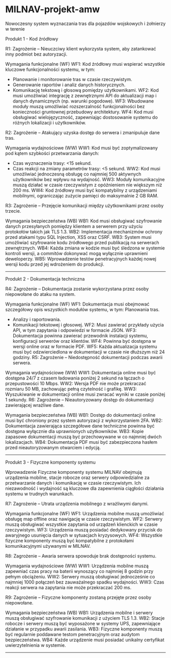 # MILNAV-projekt-amw
Nowoczesny system wyznaczania tras dla pojazdów wojskowych i żołnierzy w terenie

Produkt 1 -  Kod źródłowy

R1: Zagrożenie – Nieuczciwy klient wykorzysta system, aby zatankować inny podmiot bez autoryzacji.

Wymagania funkcjonalne (WF)
WF1: Kod źródłowy musi wspierać wszystkie kluczowe funkcjonalności systemu, w tym:
- Planowanie i monitorowanie tras w czasie rzeczywistym.
- Generowanie raportów i analiz danych historycznych.
- Komunikację tekstową i głosową pomiędzy użytkownikami.
WF2: Kod musi umożliwiać integrację z zewnętrznymi API do aktualizacji map i danych dynamicznych (np. warunki pogodowe).
WF3: Wbudowane moduły muszą umożliwiać rozszerzalność funkcjonalności bez konieczności gruntownej przebudowy architektury.
WF4: Kod musi obsługiwać wielojęzyczność, zapewniając dostosowanie systemu do różnych lokalizacji i użytkowników.

R2: Zagrożenie – Atakujący uzyska dostęp do serwera i zmanipuluje dane tras.

Wymagania wydajnościowe (WW)
WW1: Kod musi być zoptymalizowany pod kątem szybkości przetwarzania danych:
- Czas wyznaczenia trasy: <15 sekund.
- Czas reakcji na zmiany parametrów trasy: <5 sekund.
WW2: Kod musi umożliwiać jednoczesną obsługę co najmniej 500 aktywnych użytkowników bez wpływu na wydajność.
WW3: Moduły komunikacyjne muszą działać w czasie rzeczywistym z opóźnieniem nie większym niż 200 ms.
WW4: Kod źródłowy musi być kompatybilny z urządzeniami mobilnymi, ograniczając zużycie pamięci do maksymalnie 2 GB RAM.

R3: Zagrożenie – Przejęcie komunikacji między użytkownikami przez osoby trzecie.

Wymagania bezpieczeństwa (WB)
WB1: Kod musi obsługiwać szyfrowanie danych przesyłanych pomiędzy klientem a serwerem przy użyciu protokołów takich jak TLS 1.3.
WB2: Implementacja mechanizmów ochrony przed atakami typu SQL Injection, XSS oraz CSRF.
WB3: System musi umożliwiać szyfrowanie kodu źródłowego przed publikacją na serwerach zewnętrznych.
WB4: Każda zmiana w kodzie musi być śledzona w systemie kontroli wersji, a commitów dokonywać mogą wyłącznie uprawnieni deweloperzy.
WB5: Wprowadzenie testów penetracyjnych każdej nowej wersji kodu przed jej wdrożeniem do produkcji.

---

Produkt 2 - Dokumentacja techniczna

R4: Zagrożenie – Dokumentacja zostanie wykorzystana przez osoby niepowołane do ataku na system.

Wymagania funkcjonalne (WF)
WF1: Dokumentacja musi obejmować szczegółowy opis wszystkich modułów systemu, w tym:
Planowania tras.
- Analizy i raportowania.
- Komunikacji tekstowej i głosowej.
WF2: Musi zawierać przykłady użycia API, w tym zapytania i odpowiedzi w formacie JSON.
WF3: Dokumentacja powinna zawierać przewodnik instalacji systemu, konfiguracji serwerów oraz klientów.
WF4: Powinna być dostępna w wersji online oraz w formacie PDF.
WF5: Każda aktualizacja systemu musi być odzwierciedlona w dokumentacji w czasie nie dłuższym niż 24 godziny.
R5: Zagrożenie – Niedostępność dokumentacji podczas awarii serwera.

Wymagania wydajnościowe (WW)
WW1: Dokumentacja online musi być dostępna 24/7 z czasem ładowania poniżej 2 sekund na łączach o przepustowości 10 Mbps.
WW2: Wersja PDF nie może przekraczać rozmiaru 50 MB, zachowując pełną czytelność i grafikę.
WW3: Wyszukiwanie w dokumentacji online musi zwracać wyniki w czasie poniżej 1 sekundy.
R6: Zagrożenie – Nieautoryzowany dostęp do dokumentacji zawierającej wrażliwe dane.

Wymagania bezpieczeństwa (WB)
WB1: Dostęp do dokumentacji online musi być chroniony przez system autoryzacji z wykorzystaniem 2FA.
WB2: Dokumentacja zawierająca szczegółowe dane techniczne powinna być dostępna wyłącznie dla uprawnionych użytkowników.
WB3: Kopie zapasowe dokumentacji muszą być przechowywane w co najmniej dwóch lokalizacjach.
WB4: Dokumentacja PDF musi być zabezpieczona hasłem przed nieautoryzowanym otwarciem i edycją.

---

Produkt 3 - Fizyczne komponenty systemu

Wprowadzenie
Fizyczne komponenty systemu MILNAV obejmują urządzenia mobilne, stacje robocze oraz serwery odpowiedzialne za przetwarzanie danych i komunikację w czasie rzeczywistym. Ich niezawodność i wydajność są kluczowe dla zapewnienia ciągłości działania systemu w trudnych warunkach.

R7: Zagrożenie – Utrata urządzenia mobilnego z wrażliwymi danymi.

Wymagania funkcjonalne (WF)
WF1: Urządzenia mobilne muszą umożliwiać obsługę map offline oraz nawigację w czasie rzeczywistym.
WF2: Serwery muszą obsługiwać wszystkie zapytania od urządzeń klienckich w czasie rzeczywistym.
WF3: Urządzenia muszą posiadać dedykowany przycisk do awaryjnego usunięcia danych w sytuacjach kryzysowych.
WF4: Wszystkie fizyczne komponenty muszą być kompatybilne z protokołami komunikacyjnymi używanymi w MILNAV.

R8: Zagrożenie – Awaria serwera spowoduje brak dostępności systemu.

Wymagania wydajnościowe (WW)
WW1: Urządzenia mobilne muszą zapewniać czas pracy na baterii wynoszący co najmniej 8 godzin przy pełnym obciążeniu.
WW2: Serwery muszą obsługiwać jednocześnie co najmniej 1000 połączeń bez zauważalnego spadku wydajności.
WW3: Czas reakcji serwera na zapytania nie może przekraczać 200 ms.

R9: Zagrożenie – Fizyczne komponenty zostaną przejęte przez osoby niepowołane.

Wymagania bezpieczeństwa (WB)
WB1: Urządzenia mobilne i serwery muszą obsługiwać szyfrowanie komunikacji z użyciem TLS 1.3.
WB2: Stacje robocze i serwery muszą być wyposażone w systemy UPS, zapewniające działanie w przypadku awarii zasilania.
WB3: Fizyczne komponenty muszą być regularnie poddawane testom penetracyjnym oraz audytom bezpieczeństwa.
WB4: Każde urządzenie musi posiadać unikalny certyfikat uwierzytelnienia w systemie.

---

